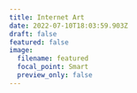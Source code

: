```yaml
---
title: Internet Art
date: 2022-07-10T18:03:59.903Z
draft: false
featured: false
image:
  filename: featured
  focal_point: Smart
  preview_only: false
---
```

